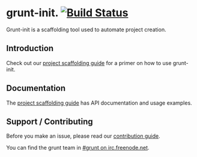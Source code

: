 # grunt-init. [![Build Status](https://secure.travis-ci.org/gruntjs/grunt-init.png?branch=master)](http://travis-ci.org/gruntjs/grunt-init)
Grunt-init is a scaffolding tool used to automate project creation.

## Introduction
Check out our [project scaffolding guide] for a primer on how to use grunt-init.

## Documentation
The [project scaffolding guide] has API documentation and usage examples.

## Support / Contributing
Before you make an issue, please read our [contribution guide].

You can find the grunt team in [#grunt on irc.freenode.net](irc://irc.freenode.net/#grunt).


[contribution guide]: http://gruntjs.com/contributing
[project scaffolding guide]: http://gruntjs.com/project-scaffolding
